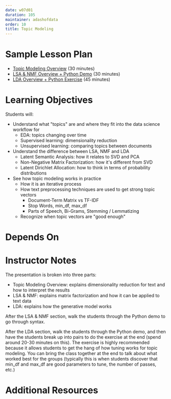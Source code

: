 ```yaml
---
date: w07d01
duration: 105
maintainer: adashofdata
order: 10
title: Topic Modeling
---
```


# Sample Lesson Plan

- [Topic Modeling Overview](Topic_Modeling.pdf) (30 minutes)
- [LSA & NMF Overview + Python Demo](Topic_Modeling_LSA_NMF.ipynb) (30 minutes)
- [LDA Overview + Python Exercise](LDA_Exercise.ipynb) (45 minutes)

# Learning Objectives

Students will:
- Understand what "topics" are and where they fit into the data science workflow for
   - EDA: topics changing over time
   - Supervised learning: dimensionality reduction
   - Unsupervised learning: comparing topics between documents
- Understand the difference between LSA, NMF and LDA
   - Latent Semantic Analysis: how it relates to SVD and PCA
   - Non-Negative Matrix Factorization: how it's different from SVD
   - Latent Dirichlet Allocation: how to think in terms of probability distributions
- See how topic modeling works in practice
   - How it is an iterative process
   - How text preprocessing techniques are used to get strong topic vectors
      - Document-Term Matrix vs TF-IDF
      - Stop Words, min_df, max_df
      - Parts of Speech, Bi-Grams, Stemming / Lemmatizing
   - Recognize when topic vectors are "good enough"

# Depends On

# Instructor Notes

The presentation is broken into three parts:
- Topic Modeling Overview: explains dimensionality reduction for text and how to interpret the results
- LSA & NMF: explains matrix factorization and how it can be applied to text data
- LDA: explains how the generative model works

After the LSA & NMF section, walk the students through the Python demo to go through syntax.

After the LDA section, walk the students through the Python demo, and then have the students break up into pairs to do the exercise at the end (spend around 20-30 minutes on this). The exercise is highly recommended because it allows students to get the hang of how tuning works for topic modeling. You can bring the class together at the end to talk about what worked best for the groups (typically this is when students discover that min_df and max_df are good parameters to tune, the number of passes, etc.)

# Additional Resources

